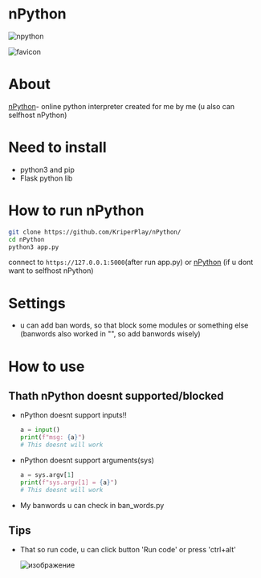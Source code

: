# nPython

![npython](https://github.com/user-attachments/assets/36e1c529-7490-4046-8f32-23007806b1d0)

![favicon](https://github.com/user-attachments/assets/f7b4ae37-f1a9-4273-abea-838d07e0d8c9)

# About

[nPython](https://9off.pythonanywhere.com/)- online python interpreter created for me by me
(u also can selfhost nPython)

# Need to install
* python3 and pip
* Flask python lib

# How to run nPython
```sh
git clone https://github.com/KriperPlay/nPython/
cd nPython
python3 app.py
```
connect to ```https://127.0.0.1:5000```(after run app.py) or [nPython](https://9off.pythonanywhere.com/) (if u dont want to selfhost nPython)

# Settings
* u can add ban words, so that block some modules or something else
(banwords also worked in "", so add banwords wisely)

# How to use
## Thath nPython doesnt supported/blocked
* nPython doesnt support inputs!!
    ```python
    a = input()
    print(f"msg: {a}")
    # This doesnt will work
    ```
* nPython doesnt support arguments(sys)
  ```python
  a = sys.argv[1]
  print(f"sys.argv[1] = {a}")
  # This doesnt will work
  ```
* My banwords u can check in ban_words.py
## Tips
* That so run code, u can click button 'Run code' or press 'ctrl+alt'
  
  ![изображение](https://github.com/user-attachments/assets/5b7fead4-df29-4804-aa22-9bf24cbd842d)
